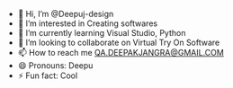 - 👋 Hi, I’m @Deepuj-design
- 👀 I’m interested in Creating softwares
- 🌱 I’m currently learning Visual Studio, Python
- 💞️ I’m looking to collaborate on Virtual Try On Software
- 📫 How to reach me QA.DEEPAKJANGRA@GMAIL.COM
- 😄 Pronouns: Deepu
- ⚡ Fun fact: Cool

<!---
Deepuj-design/Deepuj-design is a ✨ special ✨ repository because its `README.md` (this file) appears on your GitHub profile.
You can click the Preview link to take a look at your changes.
--->
